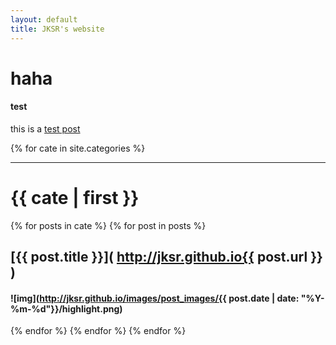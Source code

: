 ```yaml
---
layout: default
title: JKSR's website
---
```


# haha

#### test

this is a [test post](https://jksr.github.io/posts/mytest/test)

{% for cate in site.categories %}

***

# {{ cate | first }}

{% for posts in cate %}
{% for post in posts %}

## [{{ post.title }}]( http://jksr.github.io{{ post.url }} )

#### ![img](http://jksr.github.io/images/post_images/{{ post.date | date: "%Y-%m-%d"}}/highlight.png)

{% endfor %}
{% endfor %}
{% endfor %}


